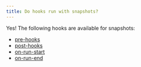 ```yaml
---
title: Do hooks run with snapshots?
---
```


Yes! The following hooks are available for snapshots:
- [pre-hooks](/reference/resource-configs/pre-hook-post-hook/)
- [post-hooks](/reference/resource-configs/pre-hook-post-hook/)
- [on-run-start](/reference/project-configs/on-run-start-on-run-end/)
- [on-run-end](/reference/project-configs/on-run-start-on-run-end/)
